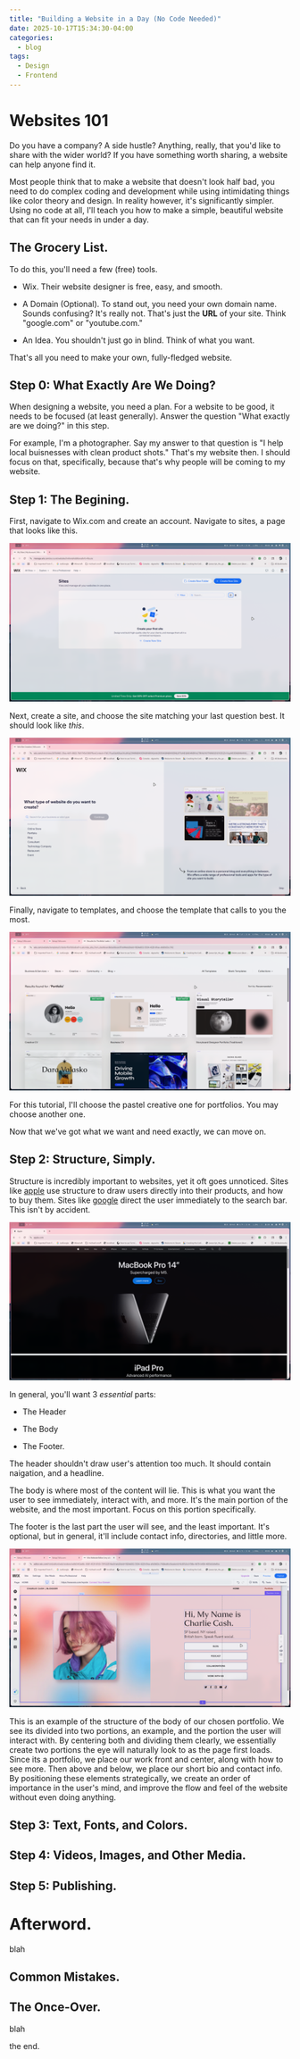 ```yaml
---
title: "Building a Website in a Day (No Code Needed)"
date: 2025-10-17T15:34:30-04:00
categories:
  - blog
tags:
  - Design
  - Frontend
---
```

# Websites 101
Do you have a company? A side hustle? Anything, really, that you'd like to share with the wider world? If you have something worth sharing, a website can help anyone find it. 

Most people think that to make a website that doesn't look half bad, you need to do complex coding and development while using intimidating things like color theory and design. In reality however, it's significantly simpler. Using no code at all, I'll teach you how to make a simple, beautiful website that can fit your needs in under a day.

## The Grocery List.

To do this, you'll need a few (free) tools. 

* Wix. 
  Their website designer is free, easy, and smooth.

* A Domain (Optional).
  To stand out, you need your own domain name. Sounds confusing? It's really not. That's just the **URL** of your site. Think "google.com" or "youtube.com."

* An Idea.
  You shouldn't just go in blind. Think of what you want.

That's all you need to make your own, fully-fledged website.

## Step 0: What Exactly Are We Doing?

When designing a website, you need a plan. For a website to be good, it needs to be focused (at least generally). Answer the question "What exactly are we doing?" in this step. 

For example, I'm a photographer. Say my answer to that question is "I help local buisnesses with clean product shots." That's my website then. I should focus on that, specifically, because that's why people will be coming to my website. 

## Step 1: The Begining.

First, navigate to Wix.com and create an account. Navigate to sites, a page that looks like this.

![sites page](/assets/images/wixsites.jpg)

Next, create a site, and choose the site matching your last question best. It should look like *this*.

![next page](/assets/images/whatexactly.jpg)

Finally, navigate to templates, and choose the template that calls to you the most.

![templates page](/assets/images/choices.jpg)

For this tutorial, I'll choose the pastel creative one for portfolios. You may choose another one.

Now that we've got what we want and need exactly, we can move on.

## Step 2: Structure, Simply.

Structure is incredibly important to websites, yet it oft goes unnoticed. Sites like [apple](https://www.apple.com/) use structure to draw users directly into their products, and how to buy them. Sites like [google](https://www.google.com/) direct the user immediately to the search bar. This isn't by accident.

![apple image](/assets/images/apple.jpg)

In general, you'll want 3 *essential* parts:

* The Header

* The Body

* The Footer.

The header shouldn't draw user's attention too much. It should contain naigation, and a headline.

The body is where most of the content will lie. This is what you want the user to see immediately, interact with, and more. It's the main portion of the website, and the most important. Focus on this portion specifically.

The footer is the last part the user will see, and the least important. It's optional, but in general, it'll include contact info, directories, and little more.

![structure image](/assets/images/good.jpg)

This is an example of the structure of the body of our chosen portfolio. We see its divided into two portions, an example, and the portion the user will interact with. By centering both and dividing them clearly, we essentially create two portions the eye will naturally look to as the page first loads. Since its a portfolio, we place our work front and center, along with how to see more. Then above and below, we place our short bio and contact info. By positioning these elements strategically, we create an order of importance in the user's mind, and improve the flow and feel of the website without even doing anything.

## Step 3: Text, Fonts, and Colors.

## Step 4: Videos, Images, and Other Media.

## Step 5: Publishing.

# Afterword.

blah

## Common Mistakes.

## The Once-Over.

blah

the end.
